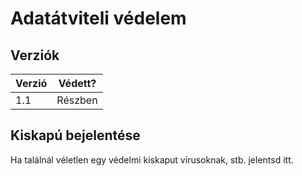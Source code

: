 # Adatátviteli védelem

## Verziók

| Verzió | Védett? |
| - | - |
| 1.1   | Részben |

## Kiskapú bejelentése

Ha találnál véletlen egy védelmi kiskaput vírusoknak, stb. jelentsd itt.
